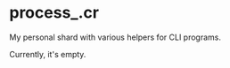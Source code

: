 
process\_.cr
===========

My personal shard with various helpers for CLI programs.

Currently, it's empty.

